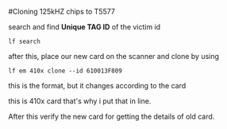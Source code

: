 #Cloning 125kHZ chips to T5577

search and find **Unique TAG ID** of the victim id

```
lf search
```
after this, place our new card on the scanner and clone by using 
```
lf em 410x clone --id 610013F809
```
this is the format, but it changes according to the card

this is 410x card that's why i put that in line.


After this verify the new card for getting the details of old card.

